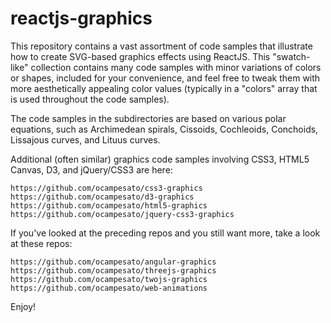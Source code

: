 reactjs-graphics
================

This repository contains a vast assortment of code samples that illustrate how to create SVG-based graphics effects using ReactJS. This "swatch-like" collection contains many code samples with minor variations of colors or shapes, included for your convenience, and feel free to tweak them with more aesthetically appealing color values (typically in a "colors" array that is used throughout the code samples).

The code samples in the subdirectories are based on various polar equations, such as Archimedean spirals, Cissoids, Cochleoids, Conchoids, Lissajous curves, and Lituus curves.

Additional (often similar) graphics code samples involving CSS3, HTML5 Canvas, D3, and jQuery/CSS3 are here: 
```
https://github.com/ocampesato/css3-graphics 
https://github.com/ocampesato/d3-graphics 
https://github.com/ocampesato/html5-graphics 
https://github.com/ocampesato/jquery-css3-graphics
```
If you've looked at the preceding repos and you still want more, take a look at these repos:
```
https://github.com/ocampesato/angular-graphics
https://github.com/ocampesato/threejs-graphics
https://github.com/ocampesato/twojs-graphics
https://github.com/ocampesato/web-animations
```
Enjoy!
